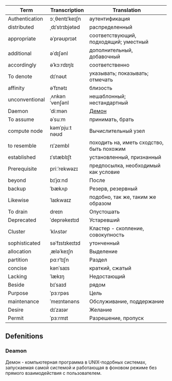 | Term           | Transcription  | Translation                               |
| -------------- | -------------- | ----------------------------------------- |
| Authentication | ɔːˌθentɪˈkeɪʃn | аутентификация                            |
| distributed    | ˌdɪˈstrɪbjətəd | распределенный                            |
| appropriate    | əˈprəʊprɪət    | соответствующий, подходящий; уместный     |
| additional     | əˈdɪʃənl       | дополнительный, добавочный                |
| accordingly    | əˈkɔːrdɪŋlɪ    | соответственно                            |
| To denote      | dɪˈnəʊt        | указывать; показывать; отмечать           |
| affinity       | əˈfɪnətɪ       | близость                                  |
| unconventional | ˌʌnkənˈvenʃənl | нешаблонный; нестандартный                |
| Daemon         | ˈdiːmən        | [Демон](#deamon)                          |
| To assume      | əˈsuːm         | принимать, брать                          |
| compute node   | kəmˈpjuːt nəʊd | Вычислительный узел                       |
| to resemble    | rɪˈzembl       | походить на, иметь сходство, быть похожим |
| established    | ɪˈstæblɪʃt     | установленный, признанный                 |
| Prerequisite   | priːˈrekwəzɪ   | предпосылка, необходимый как условие      |
| beyond         | bɪˈjɑːnd       | После                                     |
| backup         | ˈbækʌp         | Резерв, резервный                         |
| Likewise       | ˈlaɪkwaɪz      | подобно, так же, таким же образом         |
| To drain       | dreɪn          | Опустошать                                |
| Deprecated     | ˈdeprəkeɪtɪd   | Устаревший                                |
| Cluster        | ˈklʌstər       | Кластер - скопление, совокупность         |
| sophisticated  | səˈfɪstɪkeɪtɪd | утонченный                                |
| allocation     | ˌæləˈkeɪʃn     | Выделение                                 |
| partition      | pɑːrˈtɪʃn      | Раздел                                    |
| concise        | kənˈsaɪs       | краткий, сжатый                           |
| Lacking        | ˈlækɪŋ         | Недостающий                               |
| Beside         | bɪˈsaɪd        | рядом                                     |
| Purpose        | ˈpɜːrpəs       | Цель                                      |
| maintenance    | ˈmeɪntənəns    | Обслуживание, поддержание                 |
| Desire         | dɪˈzaɪər       | Желание                                   |
| Permit         | ˈpɜːrmɪt       | Разрешение, пропуск                       |


	


## Defenitions
### Deamon
Демон - компьютерная программа в UNIX-подобных системах, запускаемая самой системой и работающая в фоновом режиме без прямого взаимодействия с пользователем.